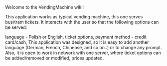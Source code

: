Welcome to the VendingMachine wiki!

This application works as typical vending machine, this one serves bus/tram tickets. It interacts with the user so that the following options can be served:

language - Polish or English,
ticket options,
payment method - credit card/cash,
This application was designed, so it is easy to add another language (German, French, Chinease, and so on..) or to change any prompt. Also, it is open to work in network with one server, where ticket options can be added/removed or modified, prices updated.
